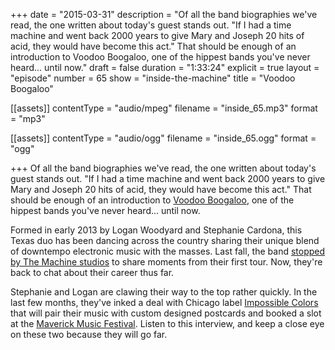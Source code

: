 +++
date = "2015-03-31"
description = "Of all the band biographies we've read, the one written about today's guest stands out. \"If I had a time machine and went back 2000 years to give Mary and Joseph 20 hits of acid, they would have become this act.\" That should be enough of an introduction to Voodoo Boogaloo, one of the hippest bands you've never heard... until now."
draft = false
duration = "1:33:24"
explicit = true
layout = "episode"
number = 65
show = "inside-the-machine"
title = "Voodoo Boogaloo"

[[assets]]
  contentType = "audio/mpeg"
  filename = "inside_65.mp3"
  format = "mp3"

[[assets]]
  contentType = "audio/ogg"
  filename = "inside_65.ogg"
  format = "ogg"

+++
Of all the band biographies we've read, the one written about today's guest stands out. "If I had a time machine and went back 2000 years to give Mary and Joseph 20 hits of acid, they would have become this act." That should be enough of an introduction to [Voodoo Boogaloo](http://facebook.com/fillingupyourcup), one of the hippest bands you've never heard... until now.

Formed in early 2013 by Logan Woodyard and Stephanie Cardona, this Texas duo has been dancing across the country sharing their unique blend of downtempo electronic music with the masses. Last fall, the band [stopped by The Machine studios](/programs/dispatch//64) to share moments from their first tour. Now, they're back to chat about their career thus far.

Stephanie and Logan are clawing their way to the top rather quickly. In the last few months, they've inked a deal with Chicago label [Impossible Colors](http://impossiblecolors.org/paperportals) that will pair their music with custom designed postcards and booked a slot at the [Maverick Music Festival](http://www.maverickmusicfestival.com/). Listen to this interview, and keep a close eye on these two because they will go far.